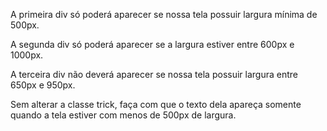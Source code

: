 A primeira div só poderá aparecer se nossa tela possuir largura mínima de 500px.

A segunda div só poderá aparecer se a largura estiver entre 600px e 1000px.

A terceira div não deverá aparecer se nossa tela possuir largura entre 650px e 950px.

Sem alterar a classe trick, faça com que o texto dela apareça somente quando a tela estiver com menos de 500px de largura.